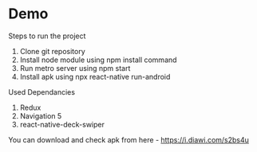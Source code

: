 # Demo

Steps to run the project

1. Clone git repository
2. Install node module using npm install command
3. Run metro server using npm start
4. Install apk using npx react-native run-android

Used Dependancies

1. Redux
2. Navigation 5
3. react-native-deck-swiper

You can download and check apk from here - https://i.diawi.com/s2bs4u

